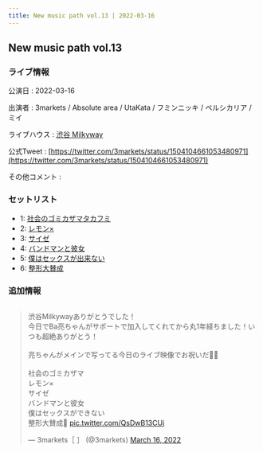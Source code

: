 ```yaml
---
title: New music path vol.13 | 2022-03-16
---
```

## New music path vol.13

### ライブ情報

公演日
:    2022-03-16

出演者
:    3markets / Absolute area / UtaKata / フミンニッキ / ペルシカリア / ミイ

ライブハウス
:    [渋谷 Milkyway](livehouse010.html)

公式Tweet
:    [https://twitter.com/3markets/status/1504104661053480971](https://twitter.com/3markets/status/1504104661053480971)

その他コメント
:    

### セットリスト

*  1: [社会のゴミカザマタカフミ](song002.html)
*  2: [レモン×](song003.html)
*  3: [サイゼ](song004.html)
*  4: [バンドマンと彼女](song009.html)
*  5: [僕はセックスが出来ない](song006.html)
*  6: [整形大賛成](song005.html)


### 追加情報


<img src="">

<blockquote class="twitter-tweet"><p lang="ja" dir="ltr">渋谷Milkywayありがとうでした！<br>今日でBa亮ちゃんがサポートで加入してくれてから丸1年経ちました！いつも超絶ありがとう！<br><br>亮ちゃんがメインで写ってる今日のライブ映像でお祝いだ🍰🍰<br><br>社会のゴミカザマ<br>レモン×<br>サイゼ<br>バンドマンと彼女<br>僕はセックスができない<br>整形大賛成🎥 <a href="https://t.co/QsDwB13CUi">pic.twitter.com/QsDwB13CUi</a></p>&mdash; 3markets［ ］ (@3markets) <a href="https://twitter.com/3markets/status/1504104661053480971?ref_src=twsrc%5Etfw">March 16, 2022</a></blockquote>
<script async src="https://platform.twitter.com/widgets.js" charset="utf-8"></script>


